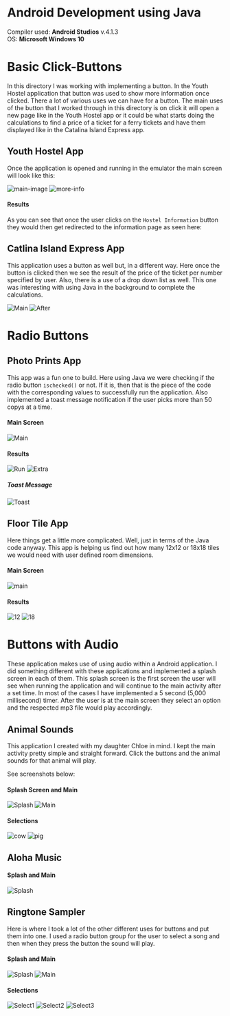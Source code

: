 # Android Development using Java

Compiler used: **Android Studios** v.4.1.3 <br />
OS: **Microsoft Windows 10**

# Basic Click-Buttons

In this directory I was working with implementing a button. In the Youth Hostel application that button was used to show more information once clicked. There a lot of various uses we can have for a button. The main uses of the button that I worked through in this directory is on click it will open a new page like in the Youth Hostel app or it could be what starts doing the calculations to find a price of a ticket for a ferry tickets and have them displayed like in the Catalina Island Express app. 


## Youth Hostel App

Once the application is opened and running in the emulator the main screen will look like this:

![main-image](https://github.com/aquaman48/Android-Apps/blob/main/Screenshots/Youth-Hostel-App/Youth_Hostel_Main.PNG) ![more-info](https://github.com/aquaman48/Android-Apps/blob/main/Screenshots/Youth-Hostel-App/Youth_Hostel_Info.PNG)


#### Results
As you can see that once the user clicks on the `Hostel Information` button they would then get redirected to the information page as seen here:



## Catlina Island Express App

This application uses a button as well but, in a different way. Here once the button is clicked then we see the result of the price of the ticket per number specified by user. 
Also, there is a use of a drop down list as well. This one was interesting with using Java in the background to complete the calculations. 

![Main](https://github.com/aquaman48/Android-Apps/blob/main/Screenshots/Catalina-Island-Express/Catalina_Ferry_Before.PNG) ![After](https://github.com/aquaman48/Android-Apps/blob/main/Screenshots/Catalina-Island-Express/Catalina_Ferry_After.PNG)

# Radio Buttons

## Photo Prints App 

This app was a fun one to build. Here using Java we were checking if the radio button `ischecked()` or not. If it is, then that is the piece of the code with the corresponding values to successfully run the application. Also implemented a toast message notification if the user picks more than 50 copys at a time. 

#### Main Screen

![Main](https://github.com/aquaman48/Android-Apps/blob/main/Screenshots/Photo-Print-App/Photo_Print_App_Main.PNG)

#### Results

![Run](https://github.com/aquaman48/Android-Apps/blob/main/Screenshots/Photo-Print-App/Photo_Print_App_When_Ran.PNG) ![Extra](https://github.com/aquaman48/Android-Apps/blob/main/Screenshots/Photo-Print-App/Photo_Print_App_Extra.PNG)

##### Toast Message

![Toast](https://github.com/aquaman48/Android-Apps/blob/main/Screenshots/Photo-Print-App/Photo_Print_App_Toast_Txt.PNG)

## Floor Tile App 

Here things get a little more complicated. Well, just in terms of the Java code anyway. This app is helping us find out how many 12x12 or 18x18 tiles we would need with user defined room dimensions.

#### Main Screen


![main](https://github.com/aquaman48/Android-Apps/blob/main/Screenshots/Floor-Tile-App/Floor_Tile_App_Main.PNG) 


#### Results

![12](https://github.com/aquaman48/Android-Apps/blob/main/Screenshots/Floor-Tile-App/Floor_Tile_App_Twelve.PNG) ![18](https://github.com/aquaman48/Android-Apps/blob/main/Screenshots/Floor-Tile-App/Floor_Tile_App_Eighteen.PNG)

# Buttons with Audio

These application makes use of using audio within a Android application. I did something different with these applications and implemented a splash screen in each of them. This splash screen is the first screen the user will see when running the application and will continue to the main activity after a set time. In most of the cases I have implemented a 5 second (5,000 millisecond) timer. After the user is at the main screen they select an option and the respected mp3 file would play accordingly. 

## Animal Sounds

This application I created with my daughter Chloe in mind. I kept the main activity pretty simple and straight forward. Click the buttons and the animal sounds for that animal will play.

See screenshots below:

#### Splash Screen and Main 

![Splash](https://github.com/aquaman48/Android-Apps/blob/main/Screenshots/Animal-Sounds/splash_screen.PNG) ![Main](https://github.com/aquaman48/Android-Apps/blob/main/Screenshots/Animal-Sounds/Animal_Sounds_Main.PNG)

#### Selections

![cow](https://github.com/aquaman48/Android-Apps/blob/main/Screenshots/Animal-Sounds/Animal_Sounds_Click_Cow.PNG) ![pig](https://github.com/aquaman48/Android-Apps/blob/main/Screenshots/Animal-Sounds/Animal_Sounds_Click_Pig.PNG)


## Aloha Music 


#### Splash and Main

![Splash](https://github.com/aquaman48/Android-Apps/blob/main/Screenshots/Aloha-Music-App/Aloha_Music_Splash.png)


## Ringtone Sampler

Here is where I took a lot of the other different uses for buttons and put them into one. I used a radio button group for the user to select a song and then when they press the button the sound will play. 

#### Splash and Main


![Splash](https://github.com/aquaman48/Android-Apps/blob/main/Screenshots/Ringtone-Sampler-App/Ringtone_Sampler_App_Splash%20.PNG) ![Main](https://github.com/aquaman48/Android-Apps/blob/main/Screenshots/Ringtone-Sampler-App/Ringtone_Sampler_App_Main.PNG)

#### Selections

![Select1](https://github.com/aquaman48/Android-Apps/blob/main/Screenshots/Ringtone-Sampler-App/Ringtone_Sampler_App_Happy.PNG) ![Select2](https://github.com/aquaman48/Android-Apps/blob/main/Screenshots/Ringtone-Sampler-App/Ringtone_Sampler_App_Crazy.PNG) ![Select3](https://github.com/aquaman48/Android-Apps/blob/main/Screenshots/Ringtone-Sampler-App/Ringtone_Sampler_App_Suga.PNG)

